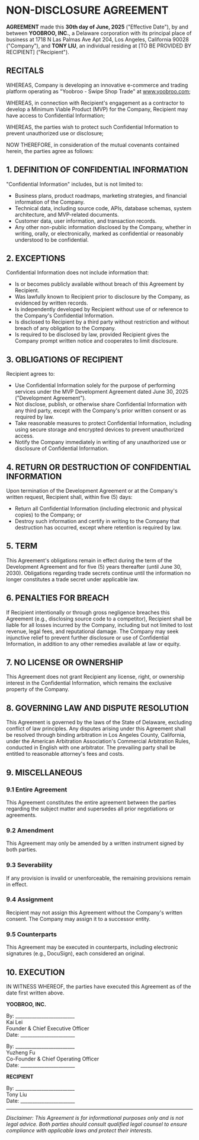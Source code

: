 # NON-DISCLOSURE AGREEMENT

**AGREEMENT** made this **30th day of June, 2025** ("Effective Date"), by and between **YOOBROO, INC.**, a Delaware corporation with its principal place of business at 1718 N Las Palmas Ave Apt 204, Los Angeles, California 90028 ("Company"), and **TONY LIU**, an individual residing at [TO BE PROVIDED BY RECIPIENT] ("Recipient").

## RECITALS

WHEREAS, Company is developing an innovative e-commerce and trading platform operating as "Yoobroo - Swipe Shop Trade" at www.yoobroo.com;

WHEREAS, in connection with Recipient's engagement as a contractor to develop a Minimum Viable Product (MVP) for the Company, Recipient may have access to Confidential Information;

WHEREAS, the parties wish to protect such Confidential Information to prevent unauthorized use or disclosure;

NOW THEREFORE, in consideration of the mutual covenants contained herein, the parties agree as follows:

## 1. DEFINITION OF CONFIDENTIAL INFORMATION

"Confidential Information" includes, but is not limited to:
- Business plans, product roadmaps, marketing strategies, and financial information of the Company.
- Technical data, including source code, APIs, database schemas, system architecture, and MVP-related documents.
- Customer data, user information, and transaction records.
- Any other non-public information disclosed by the Company, whether in writing, orally, or electronically, marked as confidential or reasonably understood to be confidential.

## 2. EXCEPTIONS

Confidential Information does not include information that:
- Is or becomes publicly available without breach of this Agreement by Recipient.
- Was lawfully known to Recipient prior to disclosure by the Company, as evidenced by written records.
- Is independently developed by Recipient without use of or reference to the Company's Confidential Information.
- Is disclosed to Recipient by a third party without restriction and without breach of any obligation to the Company.
- Is required to be disclosed by law, provided Recipient gives the Company prompt written notice and cooperates to limit disclosure.

## 3. OBLIGATIONS OF RECIPIENT

Recipient agrees to:
- Use Confidential Information solely for the purpose of performing services under the MVP Development Agreement dated June 30, 2025 ("Development Agreement").
- Not disclose, publish, or otherwise share Confidential Information with any third party, except with the Company's prior written consent or as required by law.
- Take reasonable measures to protect Confidential Information, including using secure storage and encrypted devices to prevent unauthorized access.
- Notify the Company immediately in writing of any unauthorized use or disclosure of Confidential Information.

## 4. RETURN OR DESTRUCTION OF CONFIDENTIAL INFORMATION

Upon termination of the Development Agreement or at the Company's written request, Recipient shall, within five (5) days:
- Return all Confidential Information (including electronic and physical copies) to the Company; or
- Destroy such information and certify in writing to the Company that destruction has occurred, except where retention is required by law.

## 5. TERM

This Agreement's obligations remain in effect during the term of the Development Agreement and for five (5) years thereafter (until June 30, 2030). Obligations regarding trade secrets continue until the information no longer constitutes a trade secret under applicable law.

## 6. PENALTIES FOR BREACH

If Recipient intentionally or through gross negligence breaches this Agreement (e.g., disclosing source code to a competitor), Recipient shall be liable for all losses incurred by the Company, including but not limited to lost revenue, legal fees, and reputational damage. The Company may seek injunctive relief to prevent further disclosure or use of Confidential Information, in addition to any other remedies available at law or equity.

## 7. NO LICENSE OR OWNERSHIP

This Agreement does not grant Recipient any license, right, or ownership interest in the Confidential Information, which remains the exclusive property of the Company.

## 8. GOVERNING LAW AND DISPUTE RESOLUTION

This Agreement is governed by the laws of the State of Delaware, excluding conflict of law principles. Any disputes arising under this Agreement shall be resolved through binding arbitration in Los Angeles County, California, under the American Arbitration Association's Commercial Arbitration Rules, conducted in English with one arbitrator. The prevailing party shall be entitled to reasonable attorney's fees and costs.

## 9. MISCELLANEOUS

### 9.1 Entire Agreement
This Agreement constitutes the entire agreement between the parties regarding the subject matter and supersedes all prior negotiations or agreements.

### 9.2 Amendment
This Agreement may only be amended by a written instrument signed by both parties.

### 9.3 Severability
If any provision is invalid or unenforceable, the remaining provisions remain in effect.

### 9.4 Assignment
Recipient may not assign this Agreement without the Company's written consent. The Company may assign it to a successor entity.

### 9.5 Counterparts
This Agreement may be executed in counterparts, including electronic signatures (e.g., DocuSign), each considered an original.

## 10. EXECUTION

IN WITNESS WHEREOF, the parties have executed this Agreement as of the date first written above.

**YOOBROO, INC.**

By: _________________________  
Kai Lei  
Founder & Chief Executive Officer  
Date: _______________________

By: _________________________  
Yuzheng Fu  
Co-Founder & Chief Operating Officer  
Date: _______________________

**RECIPIENT**

By: _________________________  
Tony Liu  
Date: _______________________

---

*Disclaimer: This Agreement is for informational purposes only and is not legal advice. Both parties should consult qualified legal counsel to ensure compliance with applicable laws and protect their interests.*